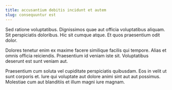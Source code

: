 ```yaml
---
title: accusantium debitis incidunt et autem
slug: consequuntur est
---
```


Sed ratione voluptatibus. Dignissimos quae aut officia voluptatibus aliquam. Sit perspiciatis doloribus. Hic sit cumque atque. Et quos praesentium odit dolor.

Dolores tenetur enim ex maxime facere similique facilis qui tempore. Alias et omnis officia reiciendis. Praesentium id veniam iste sit. Voluptatibus deserunt est sunt veniam aut.

Praesentium cum soluta vel cupiditate perspiciatis quibusdam. Eos in velit ut sunt corporis et. Iure qui voluptate aut dolore animi sint aut aut possimus. Molestiae cum aut blanditiis et illum magni iure magnam.
